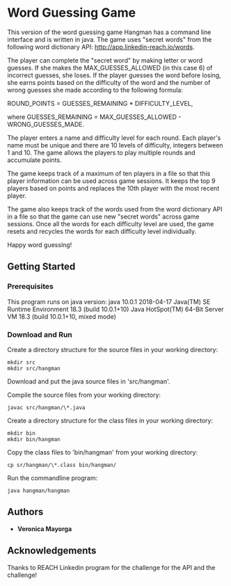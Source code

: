 # Word Guessing Game

This version of the word guessing game Hangman has a command line interface and is written in java.  The game uses "secret words" from the following word dictionary API: http://app.linkedin-reach.io/words.  

The player can complete the "secret word" by making letter or word guesses.  If she makes the MAX_GUESSES_ALLOWED (in this case 6) of incorrect guesses, she loses.  If the player guesses the word before losing, she earns points based on the difficulty of the word and the number of wrong guesses she made according to the following formula: 

ROUND_POINTS = GUESSES_REMAINING * DIFFICULTY_LEVEL,

where GUESSES_REMAINING = MAX_GUESSES_ALLOWED - WRONG_GUESSES_MADE.

The player enters a name and difficulty level for each round.  Each player's name must be unique and there are 10 levels of difficulty, integers between 1 and 10.  The game allows the players to play multiple rounds and accumulate points.

The game keeps track of a maximum of ten players in a file so that this player information can be used across game sessions.  It keeps the top 9 players based on points and replaces the 10th player with the most recent player.  

The game also keeps track of the words used from the word dictionary API in a file so that the game can use new "secret words" across game sessions.  Once all the words for each difficulty level are used, the game resets and recycles the words for each difficulty level individually.

Happy word guessing!

## Getting Started

### Prerequisites
This program runs on java version:
java 10.0.1 2018-04-17
Java(TM) SE Runtime Environment 18.3 (build 10.0.1+10)
Java HotSpot(TM) 64-Bit Server VM 18.3 (build 10.0.1+10, mixed mode)

### Download and Run
Create a directory structure for the source files in your working directory:
```
mkdir src
mkdir src/hangman
```
Download and put the java source files in 'src/hangman'.  

Compile the source files from your working directory:
```
javac src/hangman/\*.java
```
Create a directory structure for the class files in your working directory:
```
mkdir bin
mkdir bin/hangman
```
Copy the class files to 'bin/hangman' from your working directory:
```
cp sr/hangman/\*.class bin/hangman/
```
Run the commandline program:
```
java hangman/hangman
```
## Authors
* **Veronica Mayorga**

## Acknowledgements
Thanks to REACH Linkedin program for the challenge for the API and the challenge!






